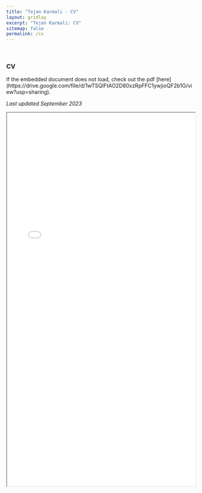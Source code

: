 ```yaml
---
title: "Tejan Karmali - CV"
layout: gridlay
excerpt: "Tejan Karmali: CV"
sitemap: false
permalink: /cv
---
```


<p>&nbsp;</p>

<h3>CV</h3>

<p>If the embedded document does not load, check out the pdf [here](https://drive.google.com/file/d/1wTSQlFtAO2D80xzRpFFC1ywjioQF2b1G/view?usp=sharing).</p>

<section id="cvpdf">
<p><i>Last updated September 2023</i></p>
<iframe src= "{{ site.url }}{{ site.baseurl }}/files/TejanKarmaliCV.pdf" width= "100%" height= "1000"> </iframe>
</section>
